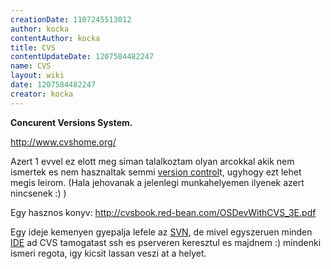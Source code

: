 ```yaml
---
creationDate: 1107245513012 
author: kocka 
contentAuthor: kocka 
title: CVS 
contentUpdateDate: 1207584482247 
name: CVS 
layout: wiki 
date: 1207584482247 
creator: kocka 
---
```

__Concurent Versions System.__

http://www.cvshome.org/

Azert 1 evvel ez elott meg siman talalkoztam olyan arcokkal akik nem ismertek es nem hasznaltak semmi [version control](version%20control.html)t, ugyhogy ezt lehet megis leirom. (Hala jehovanak a jelenlegi munkahelyemen ilyenek azert nincsenek :) )

Egy hasznos konyv:
http://cvsbook.red-bean.com/OSDevWithCVS_3E.pdf

Egy ideje kemenyen gyepalja lefele az [SVN](svn.html), de mivel egyszeruen minden [IDE](IDE.html) ad CVS tamogatast ssh es pserveren keresztul es majdnem :) mindenki ismeri regota, igy kicsit lassan veszi at a helyet.


